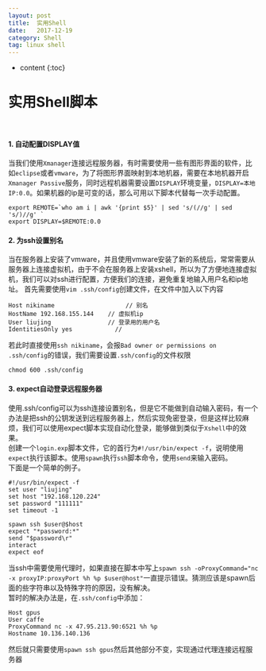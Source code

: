 ```yaml
---
layout: post
title:  实用Shell
date:   2017-12-19
category: Shell
tag: linux shell
---
```


* content
{:toc}

# 实用Shell脚本  
<br/>

#### 1. 自动配置DISPLAY值
当我们使用`Xmanager`连接远程服务器，有时需要使用一些有图形界面的软件，比如`eclipse`或者`vmware`，为了将图形界面映射到本地机器，需要在本地机器开启`Xmanager Passive`服务，同时远程机器需要设置`DISPLAY`环境变量，`DISPLAY=本地IP:0.0`。如果机器的ip是可变的话，那么可用以下脚本代替每一次手动配置。
```
export REMOTE=`who am i | awk '{print $5}' | sed 's/(//g' | sed 's/)//g' `
export DISPLAY=$REMOTE:0.0
```

#### 2. 为ssh设置别名
当在服务器上安装了vmware，并且使用vmware安装了新的系统后，常常需要从服务器上连接虚拟机，由于不会在服务器上安装xshell，所以为了方便地连接虚拟机，我们可以对ssh进行配置，方便我们的连接，避免重复地输入用户名和ip地址。
首先需要使用`vim .ssh/config`创建文件，在文件中加入以下内容
```
Host nikiname                    // 别名
HostName 192.168.155.144    // 虚拟机ip
User liujing                // 登录用的用户名
IdentitiesOnly yes            //
```
若此时直接使用`ssh nikiname`，会报`Bad owner or permissions on .ssh/config`的错误，我们需要设置`.ssh/config`的文件权限
```
chmod 600 .ssh/config
```

#### 3. expect自动登录远程服务器
使用.ssh/config可以为ssh连接设置别名，但是它不能做到自动输入密码，有一个办法是把ssh的公钥发送到远程服务器上，然后实现免密登录，但是这样比较麻烦，我们可以使用expect脚本实现自动化登录，能够做到类似于`Xshell`中的效果。  
创建一个`login.exp`脚本文件，它的首行为`#!/usr/bin/expect -f`，说明使用`expect`执行该脚本。使用`spawn`执行`ssh`脚本命令，使用`send`来输入密码。  
下面是一个简单的例子。
```
#!/usr/bin/expect -f
set user "liujing"
set host "192.168.120.224"
set password "111111"
set timeout -1

spawn ssh $user@$host
expect "*password:*"
send "$password\r"
interact
expect eof
```
当ssh中需要使用代理时，如果直接在脚本中写上`spawn ssh -oProxyCommand="nc -x proxyIP:proxyPort %h %p $user@host"`一直提示错误。猜测应该是spawn后面的些字符串以及特殊字符的原因，没有解决。  
暂时的解决办法是，在`.ssh/config`中添加：
```
Host gpus
User caffe
ProxyCommand nc -x 47.95.213.90:6521 %h %p
Hostname 10.136.140.136
```
然后就只需要使用`spawn ssh gpus`然后其他部分不变，实现通过代理连接远程服务器






